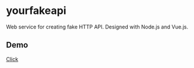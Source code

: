 # yourfakeapi
Web service for creating fake HTTP API. Designed with Node.js and Vue.js.

## Demo
[Click](https://yourfakeapi.herokuapp.com)
